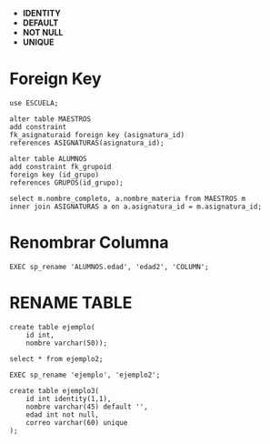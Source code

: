 
- **IDENTITY**
- **DEFAULT**
- **NOT NULL**
- **UNIQUE**

# Foreign Key

```
use ESCUELA;

alter table MAESTROS 
add constraint 
fk_asignaturaid foreign key (asignatura_id)
references ASIGNATURAS(asignatura_id);

alter table ALUMNOS
add constraint fk_grupoid
foreign key (id_grupo)
references GRUPOS(id_grupo);
```

```
select m.nombre_completo, a.nombre_materia from MAESTROS m
inner join ASIGNATURAS a on a.asignatura_id = m.asignatura_id;
```

# Renombrar Columna

```
EXEC sp_rename 'ALUMNOS.edad', 'edad2', 'COLUMN';
```

# RENAME TABLE

```
create table ejemplo(
	id int,
	nombre varchar(50));

select * from ejemplo2;

EXEC sp_rename 'ejemplo', 'ejemplo2';
```

```
create table ejemplo3(
	id int identity(1,1),
	nombre varchar(45) default '',
	edad int not null,
	correo varchar(60) unique
);
```























